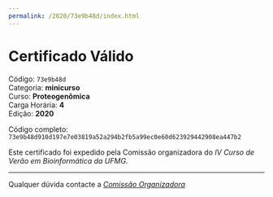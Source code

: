 ```yaml
---
permalink: /2020/73e9b48d/index.html
---
```


# Certificado Válido

Código: `73e9b48d`<br>
Categoria: **minicurso**<br>
Curso: **Proteogenômica**<br>
Carga Horária: **4**<br>
Edição: **2020**<br>


Código completo: `73e9b48d910d197e7e03819a52a294b2fb5a99ec0e60d623929442908ea447b2`


Este certificado foi expedido pela Comissão organizadora do *IV Curso de Verão em Bioinformática da UFMG*.

----

Qualquer dúvida contacte a [_Comissão Organizadora_](<mailto:cursobioinfoufmg@gmail.com$subject=[Certificados]>)

